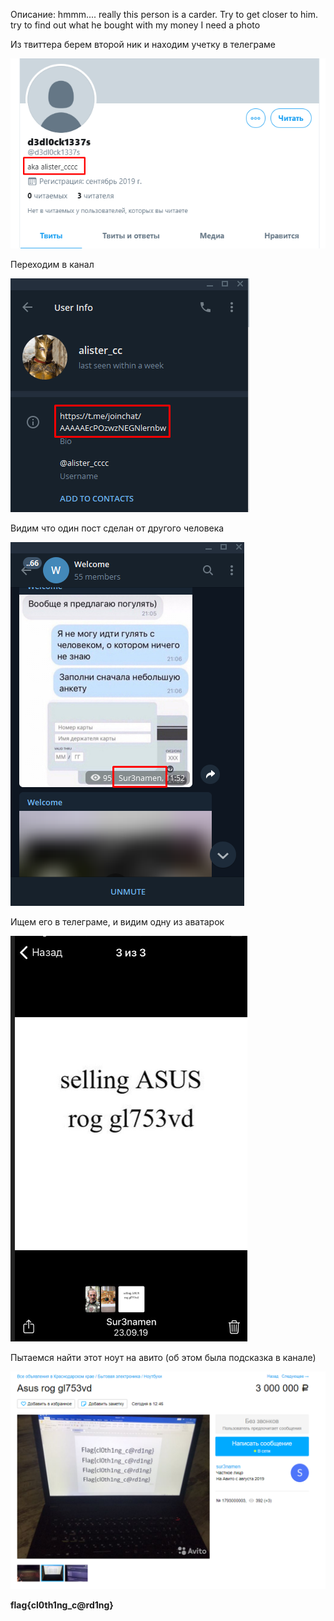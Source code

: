 Описание: hmmm.... really this person is a carder. Try to get closer to him. try to find out what he bought with my money I need a photo

Из твиттера берем второй ник и находим учетку в телеграме


![](https://github.com/KubanCSC/2019/blob/master/writeups/OSINT/screens/200/1.png)

Переходим в канал


![](https://github.com/KubanCSC/2019/blob/master/writeups/OSINT/screens/200/2.png)


Видим что один пост сделан от другого человека


![](https://github.com/KubanCSC/2019/blob/master/writeups/OSINT/screens/200/3.png)

Ищем его в телеграме, и видим одну из аватарок


![](https://github.com/KubanCSC/2019/blob/master/writeups/OSINT/screens/200/4.png)


Пытаемся найти этот ноут на авито (об этом была подсказка в канале)


![](https://github.com/KubanCSC/2019/blob/master/writeups/OSINT/screens/200/5.png)


**flag{cl0th1ng_c@rd1ng}**
